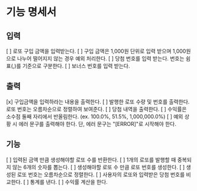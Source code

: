 # 기능 명세서

## 입력
[ ] 로또 구입 금액을 입력받는다.
[ ] 구입 금액은 1,000원 단위로 입력 받으며 1,000원으로 나누어 떨어지지 않는 경우 예외 처리한다.
[ ] 당첨 번호를 입력 받는다. 번호는 쉼표(,)를 기준으로 구분한다.
[ ] 보너스 번호를 입력 받는다.

## 출력
[x] 구입금액을 입력하라는 내용을 출력한다.
[ ] 발행한 로또 수량 및 번호를 출력한다. 로또 번호는 오름차순으로 정렬하여 보여준다.
[ ] 당첨 내역을 출력한다.
[ ] 수익률은 소수점 둘째 자리에서 반올림한다. (ex. 100.0%, 51.5%, 1,000,000.0%)
[ ] 예외 상황 시 에러 문구를 출력해야 한다. 단, 에러 문구는 "[ERROR]"로 시작해야 한다.

## 기능 
[ ] 입력된 금액 만큼 생성해야할 로또 수를 반환한다.
[ ] 1개의 로또를 발행할 때 중복되지 않는 6개의 숫자를 뽑는다.
[ ] 생성해야할 로또 수 만큼 로또 번호를 생성한다.
[ ] 생성된 로또 번호는 오름차순으로 정렬한다. 
[ ] 사용자의 로또와 입력받은 당첨 번호를 비교한다.
[ ] 통계를 낸다.
[ ] 수익률 계산을 한다.